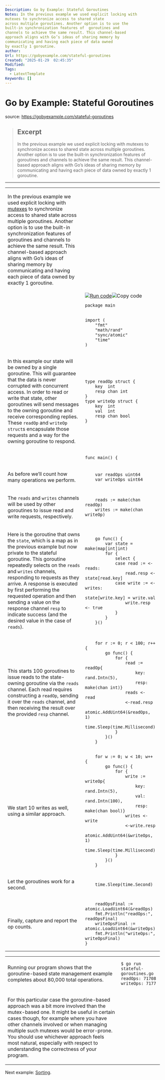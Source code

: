 ```yaml
---
Description: Go by Example: Stateful Goroutines
Notes: In the previous example we used explicit locking with
mutexes to synchronize access to shared state
across multiple goroutines. Another option is to use the
built-in synchronization features of  goroutines and
channels to achieve the same result. This channel-based
approach aligns with Go’s ideas of sharing memory by
communicating and having each piece of data owned
by exactly 1 goroutine.
author: 
Url: https://gobyexample.com/stateful-goroutines
Created: "2025-01-29  02:45:35"
Modified: 
Tags:
  - LatextTemplate
Keywords: []
---
```


# Go by Example: Stateful Goroutines

source: https://gobyexample.com/stateful-goroutines

> ## Excerpt
> In the previous example we used explicit locking with
mutexes to synchronize access to shared state
across multiple goroutines. Another option is to use the
built-in synchronization features of  goroutines and
channels to achieve the same result. This channel-based
approach aligns with Go’s ideas of sharing memory by
communicating and having each piece of data owned
by exactly 1 goroutine.

---
<table><tbody><tr><td><p>In the previous example we used explicit locking with <a href="https://gobyexample.com/mutexes">mutexes</a> to synchronize access to shared state across multiple goroutines. Another option is to use the built-in synchronization features of goroutines and channels to achieve the same result. This channel-based approach aligns with Go’s ideas of sharing memory by communicating and having each piece of data owned by exactly 1 goroutine.</p></td><td></td></tr><tr><td></td><td><a href="https://go.dev/play/p/TBcWd-OfnaA"><img title="Run code" src="https://gobyexample.com/play.png"></a><img title="Copy code" src="https://gobyexample.com/clipboard.png"><pre><code><span><span><span>package</span> <span>main</span></span></span></code></pre></td></tr><tr><td></td><td><pre><code><span><span><span>import</span> <span>(</span>
</span></span><span><span>    <span>"fmt"</span>
</span></span><span><span>    <span>"math/rand"</span>
</span></span><span><span>    <span>"sync/atomic"</span>
</span></span><span><span>    <span>"time"</span>
</span></span><span><span><span>)</span></span></span></code></pre></td></tr><tr><td><p>In this example our state will be owned by a single goroutine. This will guarantee that the data is never corrupted with concurrent access. In order to read or write that state, other goroutines will send messages to the owning goroutine and receive corresponding replies. These <code>readOp</code> and <code>writeOp</code> <code>struct</code>s encapsulate those requests and a way for the owning goroutine to respond.</p></td><td><pre><code><span><span><span>type</span> <span>readOp</span> <span>struct</span> <span>{</span>
</span></span><span><span>    <span>key</span>  <span>int</span>
</span></span><span><span>    <span>resp</span> <span>chan</span> <span>int</span>
</span></span><span><span><span>}</span>
</span></span><span><span><span>type</span> <span>writeOp</span> <span>struct</span> <span>{</span>
</span></span><span><span>    <span>key</span>  <span>int</span>
</span></span><span><span>    <span>val</span>  <span>int</span>
</span></span><span><span>    <span>resp</span> <span>chan</span> <span>bool</span>
</span></span><span><span><span>}</span></span></span></code></pre></td></tr><tr><td></td><td><pre><code><span><span><span>func</span> <span>main</span><span>()</span> <span>{</span></span></span></code></pre></td></tr><tr><td><p>As before we’ll count how many operations we perform.</p></td><td><pre><code><span><span>    <span>var</span> <span>readOps</span> <span>uint64</span>
</span></span><span><span>    <span>var</span> <span>writeOps</span> <span>uint64</span></span></span></code></pre></td></tr><tr><td><p>The <code>reads</code> and <code>writes</code> channels will be used by other goroutines to issue read and write requests, respectively.</p></td><td><pre><code><span><span>    <span>reads</span> <span>:=</span> <span>make</span><span>(</span><span>chan</span> <span>readOp</span><span>)</span>
</span></span><span><span>    <span>writes</span> <span>:=</span> <span>make</span><span>(</span><span>chan</span> <span>writeOp</span><span>)</span></span></span></code></pre></td></tr><tr><td><p>Here is the goroutine that owns the <code>state</code>, which is a map as in the previous example but now private to the stateful goroutine. This goroutine repeatedly selects on the <code>reads</code> and <code>writes</code> channels, responding to requests as they arrive. A response is executed by first performing the requested operation and then sending a value on the response channel <code>resp</code> to indicate success (and the desired value in the case of <code>reads</code>).</p></td><td><pre><code><span><span>    <span>go</span> <span>func</span><span>()</span> <span>{</span>
</span></span><span><span>        <span>var</span> <span>state</span> <span>=</span> <span>make</span><span>(</span><span>map</span><span>[</span><span>int</span><span>]</span><span>int</span><span>)</span>
</span></span><span><span>        <span>for</span> <span>{</span>
</span></span><span><span>            <span>select</span> <span>{</span>
</span></span><span><span>            <span>case</span> <span>read</span> <span>:=</span> <span>&lt;-</span><span>reads</span><span>:</span>
</span></span><span><span>                <span>read</span><span>.</span><span>resp</span> <span>&lt;-</span> <span>state</span><span>[</span><span>read</span><span>.</span><span>key</span><span>]</span>
</span></span><span><span>            <span>case</span> <span>write</span> <span>:=</span> <span>&lt;-</span><span>writes</span><span>:</span>
</span></span><span><span>                <span>state</span><span>[</span><span>write</span><span>.</span><span>key</span><span>]</span> <span>=</span> <span>write</span><span>.</span><span>val</span>
</span></span><span><span>                <span>write</span><span>.</span><span>resp</span> <span>&lt;-</span> <span>true</span>
</span></span><span><span>            <span>}</span>
</span></span><span><span>        <span>}</span>
</span></span><span><span>    <span>}()</span></span></span></code></pre></td></tr><tr><td><p>This starts 100 goroutines to issue reads to the state-owning goroutine via the <code>reads</code> channel. Each read requires constructing a <code>readOp</code>, sending it over the <code>reads</code> channel, and then receiving the result over the provided <code>resp</code> channel.</p></td><td><pre><code><span><span>    <span>for</span> <span>r</span> <span>:=</span> <span>0</span><span>;</span> <span>r</span> <span>&lt;</span> <span>100</span><span>;</span> <span>r</span><span>++</span> <span>{</span>
</span></span><span><span>        <span>go</span> <span>func</span><span>()</span> <span>{</span>
</span></span><span><span>            <span>for</span> <span>{</span>
</span></span><span><span>                <span>read</span> <span>:=</span> <span>readOp</span><span>{</span>
</span></span><span><span>                    <span>key</span><span>:</span>  <span>rand</span><span>.</span><span>Intn</span><span>(</span><span>5</span><span>),</span>
</span></span><span><span>                    <span>resp</span><span>:</span> <span>make</span><span>(</span><span>chan</span> <span>int</span><span>)}</span>
</span></span><span><span>                <span>reads</span> <span>&lt;-</span> <span>read</span>
</span></span><span><span>                <span>&lt;-</span><span>read</span><span>.</span><span>resp</span>
</span></span><span><span>                <span>atomic</span><span>.</span><span>AddUint64</span><span>(</span><span>&amp;</span><span>readOps</span><span>,</span> <span>1</span><span>)</span>
</span></span><span><span>                <span>time</span><span>.</span><span>Sleep</span><span>(</span><span>time</span><span>.</span><span>Millisecond</span><span>)</span>
</span></span><span><span>            <span>}</span>
</span></span><span><span>        <span>}()</span>
</span></span><span><span>    <span>}</span></span></span></code></pre></td></tr><tr><td><p>We start 10 writes as well, using a similar approach.</p></td><td><pre><code><span><span>    <span>for</span> <span>w</span> <span>:=</span> <span>0</span><span>;</span> <span>w</span> <span>&lt;</span> <span>10</span><span>;</span> <span>w</span><span>++</span> <span>{</span>
</span></span><span><span>        <span>go</span> <span>func</span><span>()</span> <span>{</span>
</span></span><span><span>            <span>for</span> <span>{</span>
</span></span><span><span>                <span>write</span> <span>:=</span> <span>writeOp</span><span>{</span>
</span></span><span><span>                    <span>key</span><span>:</span>  <span>rand</span><span>.</span><span>Intn</span><span>(</span><span>5</span><span>),</span>
</span></span><span><span>                    <span>val</span><span>:</span>  <span>rand</span><span>.</span><span>Intn</span><span>(</span><span>100</span><span>),</span>
</span></span><span><span>                    <span>resp</span><span>:</span> <span>make</span><span>(</span><span>chan</span> <span>bool</span><span>)}</span>
</span></span><span><span>                <span>writes</span> <span>&lt;-</span> <span>write</span>
</span></span><span><span>                <span>&lt;-</span><span>write</span><span>.</span><span>resp</span>
</span></span><span><span>                <span>atomic</span><span>.</span><span>AddUint64</span><span>(</span><span>&amp;</span><span>writeOps</span><span>,</span> <span>1</span><span>)</span>
</span></span><span><span>                <span>time</span><span>.</span><span>Sleep</span><span>(</span><span>time</span><span>.</span><span>Millisecond</span><span>)</span>
</span></span><span><span>            <span>}</span>
</span></span><span><span>        <span>}()</span>
</span></span><span><span>    <span>}</span></span></span></code></pre></td></tr><tr><td><p>Let the goroutines work for a second.</p></td><td><pre><code><span><span>    <span>time</span><span>.</span><span>Sleep</span><span>(</span><span>time</span><span>.</span><span>Second</span><span>)</span></span></span></code></pre></td></tr><tr><td><p>Finally, capture and report the op counts.</p></td><td><pre><code><span><span>    <span>readOpsFinal</span> <span>:=</span> <span>atomic</span><span>.</span><span>LoadUint64</span><span>(</span><span>&amp;</span><span>readOps</span><span>)</span>
</span></span><span><span>    <span>fmt</span><span>.</span><span>Println</span><span>(</span><span>"readOps:"</span><span>,</span> <span>readOpsFinal</span><span>)</span>
</span></span><span><span>    <span>writeOpsFinal</span> <span>:=</span> <span>atomic</span><span>.</span><span>LoadUint64</span><span>(</span><span>&amp;</span><span>writeOps</span><span>)</span>
</span></span><span><span>    <span>fmt</span><span>.</span><span>Println</span><span>(</span><span>"writeOps:"</span><span>,</span> <span>writeOpsFinal</span><span>)</span>
</span></span><span><span><span>}</span></span></span></code></pre></td></tr></tbody></table>

<table><tbody><tr><td><p>Running our program shows that the goroutine-based state management example completes about 80,000 total operations.</p></td><td><pre><code><span><span><span>$</span> go run stateful-goroutines.go
</span></span><span><span><span>readOps: 71708
</span></span></span><span><span><span>writeOps: 7177</span></span></span></code></pre></td></tr><tr><td><p>For this particular case the goroutine-based approach was a bit more involved than the mutex-based one. It might be useful in certain cases though, for example where you have other channels involved or when managing multiple such mutexes would be error-prone. You should use whichever approach feels most natural, especially with respect to understanding the correctness of your program.</p></td><td></td></tr></tbody></table>

Next example: [Sorting](https://gobyexample.com/sorting).
